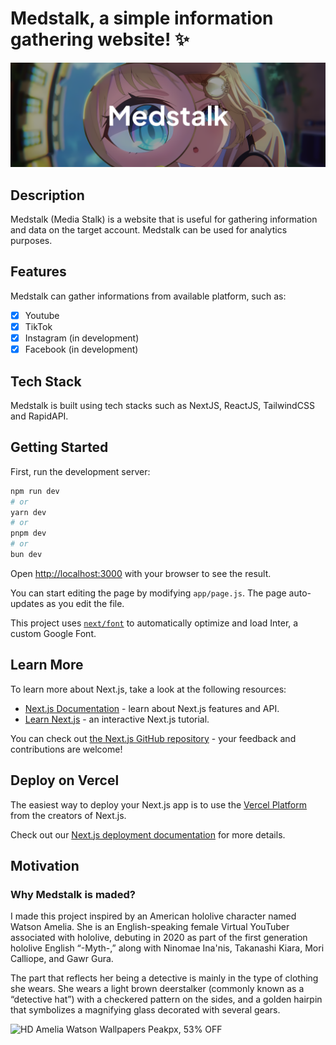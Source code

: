 # Medstalk, a simple information gathering website! ✨

![](assets/20240603_225122_cover.png)

## Description

Medstalk (Media Stalk) is a website that is useful for gathering information and data on the target account. Medstalk can be used for analytics purposes.

## Features

Medstalk can gather informations from available platform, such as:

* [X] Youtube
* [X] TikTok
* [X] Instagram (in development)
* [X] Facebook (in development)

## Tech Stack

Medstalk is built using tech stacks such as NextJS, ReactJS, TailwindCSS and RapidAPI.

## Getting Started

First, run the development server:

```bash
npm run dev
# or
yarn dev
# or
pnpm dev
# or
bun dev
```

Open [http://localhost:3000](http://localhost:3000) with your browser to see the result.

You can start editing the page by modifying `app/page.js`. The page auto-updates as you edit the file.

This project uses [`next/font`](https://nextjs.org/docs/basic-features/font-optimization) to automatically optimize and load Inter, a custom Google Font.

## Learn More

To learn more about Next.js, take a look at the following resources:

- [Next.js Documentation](https://nextjs.org/docs) - learn about Next.js features and API.
- [Learn Next.js](https://nextjs.org/learn) - an interactive Next.js tutorial.

You can check out [the Next.js GitHub repository](https://github.com/vercel/next.js/) - your feedback and contributions are welcome!

## Deploy on Vercel

The easiest way to deploy your Next.js app is to use the [Vercel Platform](https://vercel.com/new?utm_medium=default-template&filter=next.js&utm_source=create-next-app&utm_campaign=create-next-app-readme) from the creators of Next.js.

Check out our [Next.js deployment documentation](https://nextjs.org/docs/deployment) for more details.

## Motivation

### Why Medstalk is maded?

I made this project inspired by an American hololive character named Watson Amelia. She is an English-speaking female Virtual YouTuber associated with hololive, debuting in 2020 as part of the first generation hololive English “-Myth-,” along with Ninomae Ina'nis, Takanashi Kiara, Mori Calliope, and Gawr Gura.

The part that reflects her being a detective is mainly in the type of clothing she wears. She wears a light brown deerstalker (commonly known as a “detective hat”) with a checkered pattern on the sides, and a golden hairpin that symbolizes a magnifying glass decorated with several gears.

![HD Amelia Watson Wallpapers Peakpx, 53% OFF](https://w0.peakpx.com/wallpaper/446/168/HD-wallpaper-anime-virtual-youtuber-hololive-watson-amelia.jpg)

